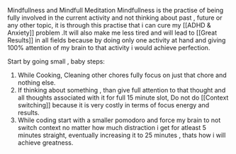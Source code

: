 Mindfullness and Mindfull Meditation
Mindfullness is the practise of being fully involved in the current activity and not thinking about past , future or any other topic, it is through this practise that i can cure my [[ADHD & Anxiety]] problem .It will also make me less tired and will lead to [[Great Results]] in all fields because by doing only one activity at hand and giving 100% attention of my brain to that activity i would achieve perfection. 

Start by going small , baby steps:

1. While Cooking, Cleaning other chores fully focus on just that chore and nothing else.
2. If thinking about something , than give full attention to that thought and all thoughts associated with it for full 15 minute slot, Do not do [[Context switching]] because it is very costly in terms of focus energy and results.
3. While coding start with a smaller pomodoro and force my brain to not switch context no matter how much distraction i get for atleast 5 minutes straight, eventually increasing it to 25 minutes , thats how i will achieve greatness.

